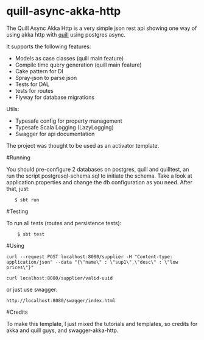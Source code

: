 # quill-async-akka-http
The Quill Async Akka Http is a very simple json rest api showing one way of using akka http with [quill](https://github.com/getquill/quill) using postgres async.


It supports the following features:

* Models as case classes (quill main feature)
* Compile time query generation (quill main feature)
* Cake pattern for DI
* Spray-json to parse json
* Tests for DAL
* tests for routes
* Flyway for database migrations 

Utils: 

* Typesafe config for property management
* Typesafe Scala Logging (LazyLogging)
* Swagger for api documentation

The project was thought to be used as an activator template.

#Running

You should pre-configure 2 databases on postgres, quill and quilltest, an run the script postgresql-schema.sql to initiate the schema.
Take a look at application.properties and change the db configuration as you need.
After that, just:


       $ sbt run

#Testing

To run all tests (routes and persistence tests):


        $ sbt test

#Using

	curl --request POST localhost:8080/supplier -H "Content-type: application/json" --data "{\"name\" : \"sup1\",\"desc\" : \"low prices\"}"

	curl localhost:8080/supplier/valid-uuid

or just use swagger:

	http://localhost:8080/swagger/index.html

#Credits

To make this template, I just mixed the tutorials and templates, so credits for akka and quill guys, and swagger-akka-http.
